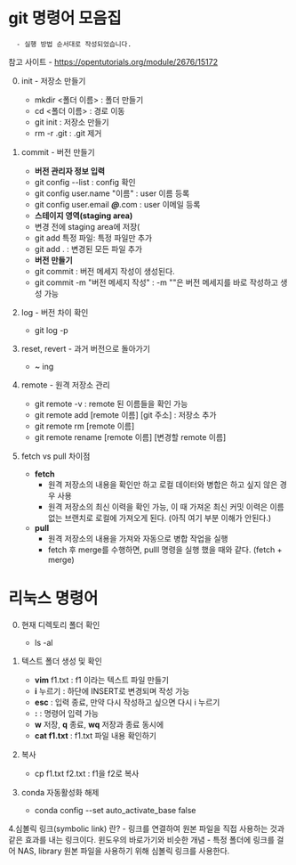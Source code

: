 # git 명령어 모음집
      - 실행 방법 순서대로 작성되었습니다.
      
참고 사이트
      - https://opentutorials.org/module/2676/15172
      
0. init - 저장소 만들기
      - mkdir <폴더 이름>    : 폴더 만들기
      - cd <폴더 이름>       : 경로 이동
      - git init            : 저장소 만들기
      - rm -r .git : .git 제거



1. commit - 버전 만들기
      - **버전 관리자 정보 입력**
      - git config --list : config 확인
      - git config user.name "이름" : user 이름 등록
      - git config user.email ***@***.com : user 이메일 등록
      - **스테이지 영역(staging area)**
      - 변경 전에 staging area에 저장(
      - git add 특정 파일: 특정 파일만 추가
      - git add . : 변경된 모든 파일 추가
      - **버전 만들기**
      - git commit : 버전 메세지 작성이 생성된다.
      - git commit -m "버전 메세지 작성" : -m ""은 버전 메세지를 바로 작성하고 생성 가능
2. log - 버전 차이 확인
      - git log -p 


3. reset, revert - 과거 버전으로 돌아가기
      - ~ ing

5. remote - 원격 저장소 관리
    - git remote -v : remote 된 이름들을 확인 가능
    - git remote add [remote 이름] [git 주소] : 저장소 추가 
    - git remote rm [remote 이름]
    - git remote rename [remote 이름] [변경할 remote 이름]


4. fetch vs pull 차이점<br/>
    - **fetch**
        - 원격 저장소의 내용을 확인만 하고 로컬 데이터와 병합은 하고 싶지 않은 경우 사용
        - 원격 저장소의 최신 이력을 확인 가능, 이 때 가져온 최신 커밋 이력은 이름 없는 브랜치로 로컬에 가져오게 된다. (아직 여기 부분 이해가 안된다.)
    - **pull**
        - 원격 저장소의 내용을 가져와 자동으로 병합 작업을 실행
        - fetch 후 merge를 수행하면, pulll 명령을 실행 했을 때와 같다. (fetch + merge)


# 리눅스 명령어
0. 현재 디렉토리 폴더 확인
      - ls -al


1. 텍스트 폴더 생성 및 확인
      - **vim** f1.txt : f1 이라는 텍스트 파일 만들기
      - **i** 누르기 : 하단에 INSERT로 변경되며 작성 가능
      - **esc** : 입력 종료, 만약 다시 작성하고 싶으면 다시 i 누르기
      - **:** : 명령어 입력 가능
      - **w** 저장, **q** 종료, **wq** 저장과 종료 동시에
      - **cat f1.txt** : f1.txt 파일 내용 확인하기


2. 복사 
      - cp f1.txt f2.txt : f1을 f2로 복사

3. conda 자동활성화 해제
      - conda config --set auto_activate_base false

4.심볼릭 링크(symbolic link) 란? 
      - 링크를 연결하여 원본 파일을 직접 사용하는 것과 같은 효과를 내는 링크이다.  윈도우의 바로가기와 비슷한 개념 
      - 특정 폴더에 링크를 걸어 NAS, library 원본 파일을 사용하기 위해 심볼릭 링크를 사용한다. 

